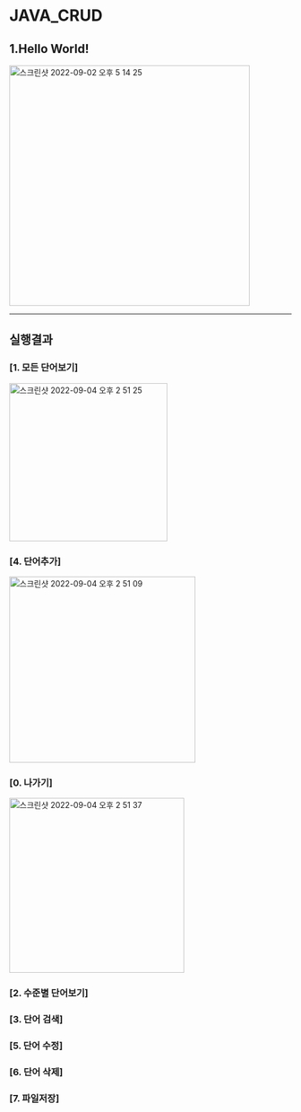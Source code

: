 # JAVA_CRUD

## 1.Hello World!
<img width="429" alt="스크린샷 2022-09-02 오후 5 14 25" src="https://user-images.githubusercontent.com/86994067/188098270-35c76f48-dcfb-4487-8ef4-fe357ddc0e6e.png">


---
## 실행결과
### [1. 모든 단어보기]
<img width="282" alt="스크린샷 2022-09-04 오후 2 51 25" src="https://user-images.githubusercontent.com/86994067/188299817-974273d8-2944-49e5-8a54-2af7f11defb4.png">

### [4. 단어추가]
<img width="332" alt="스크린샷 2022-09-04 오후 2 51 09" src="https://user-images.githubusercontent.com/86994067/188299823-313bb44e-75a7-4248-9388-586642c595a5.png">

### [0. 나가기]
<img width="312" alt="스크린샷 2022-09-04 오후 2 51 37" src="https://user-images.githubusercontent.com/86994067/188299837-d6929579-cff1-43e4-a40e-04aac503a1c9.png">

### [2. 수준별 단어보기]

### [3. 단어 검색]

### [5. 단어 수정]

### [6. 단어 삭제]

### [7. 파일저장]

